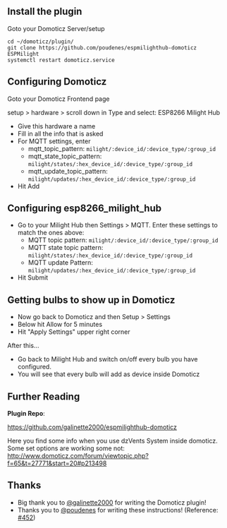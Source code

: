 ## Install the plugin

Goto your Domoticz Server/setup

```
cd ~/domoticz/plugin/
git clone https://github.com/poudenes/espmilighthub-domoticz ESPMilight
systemctl restart domoticz.service
```

## Configuring Domoticz

Goto your Domoticz Frontend page

setup > hardware > scroll down in Type and select: ESP8266 Milight Hub
* Give this hardware a name
* Fill in all the info that is asked
* For MQTT settings, enter
  * mqtt_topic_pattern: `milight/:device_id/:device_type/:group_id`
  * mqtt_state_topic_pattern: `milight/states/:hex_device_id/:device_type/:group_id`
  * mqtt_update_topic_pattern: `milight/updates/:hex_device_id/:device_type/:group_id`
* Hit Add

## Configuring esp8266_milight_hub

* Go to your Milight Hub then Settings > MQTT.  Enter these settings to match the ones above:
  * MQTT topic pattern: `milight/:device_id/:device_type/:group_id`
  * MQTT state topic pattern: `milight/states/:hex_device_id/:device_type/:group_id`
  * MQTT update Pattern: `milight/updates/:hex_device_id/:device_type/:group_id`
* Hit Submit

## Getting bulbs to show up in Domoticz

* Now go back to Domoticz and then Setup > Settings 
* Below hit Allow for 5 minutes 
* Hit "Apply Settings" upper right corner

After this...

* Go back to Milight Hub and switch on/off every bulb you have configured.
* You will see that every bulb will add as device inside Domoticz

## Further Reading

**Plugin Repo**:

https://github.com/galinette2000/espmilighthub-domoticz

Here you find some info when you use dzVents System inside domoticz.
Some set options are working some not:
http://www.domoticz.com/forum/viewtopic.php?f=65&t=27771&start=20#p213498

## Thanks

* Big thank you to [@galinette2000](https://github.com/galinette2000) for writing the Domoticz plugin!
* Thanks you to [@poudenes](https://github.com/poudenes) for writing these instructions!  (Reference: [#452](https://github.com/sidoh/esp8266_milight_hub/issues/452))